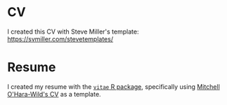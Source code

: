 # CV

I created this CV with Steve Miller's template: https://svmiller.com/stevetemplates/

# Resume

I created my resume with the [`vitae` R package](https://github.com/mitchelloharawild/vitae), specifically using [Mitchell O'Hara-Wild's CV](https://github.com/mitchelloharawild/CV/tree/master) as a template.
